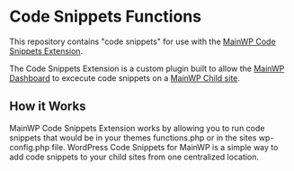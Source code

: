 # Code Snippets Functions

This repository contains "code snippets" for use with the [MainWP Code Snippets Extension](https://mainwp.com/extension/code-snippets/).

The Code Snippets Extension is a custom plugin built to allow the [MainWP Dashboard](https://wordpress.org/support/plugin/mainwp/) to excecute code snippets on a [MainWP Child site](https://wordpress.org/plugins/mainwp-child/).  

## How it Works

MainWP Code Snippets Extension works by allowing you to run code snippets that would be in your themes functions.php or in the sites wp-config.php file. WordPress Code Snippets for MainWP is a simple way to add code snippets to your child sites from one centralized location. 
